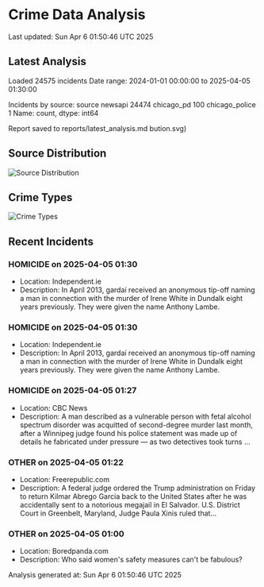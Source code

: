 # Crime Data Analysis
Last updated: Sun Apr  6 01:50:46 UTC 2025

## Latest Analysis

Loaded 24575 incidents
Date range: 2024-01-01 00:00:00 to 2025-04-05 01:30:00

Incidents by source:
source
newsapi           24474
chicago_pd          100
chicago_police        1
Name: count, dtype: int64

Report saved to reports/latest_analysis.md
bution.svg)

## Source Distribution
![Source Distribution](images/source_distribution.svg)

## Crime Types
![Crime Types](images/crime_types.svg)

## Recent Incidents

### HOMICIDE on 2025-04-05 01:30
- Location: Independent.ie
- Description: In April 2013, gardaí received an anonymous tip-off naming a man in connection with the murder of Irene White in Dundalk eight years previously. They were given the name Anthony Lambe.


### HOMICIDE on 2025-04-05 01:30
- Location: Independent.ie
- Description: In April 2013, gardaí received an anonymous tip-off naming a man in connection with the murder of Irene White in Dundalk eight years previously. They were given the name Anthony Lambe.


### HOMICIDE on 2025-04-05 01:27
- Location: CBC News
- Description: A man described as a vulnerable person with fetal alcohol spectrum disorder was acquitted of second-degree murder last month, after a Winnipeg judge found his police statement was made up of details he fabricated under pressure — as two detectives took turns …


### OTHER on 2025-04-05 01:22
- Location: Freerepublic.com
- Description: A federal judge ordered the Trump administration on Friday to return Kilmar Abrego Garcia back to the United States after he was accidentally sent to a notorious megajail in El Salvador. U.S. District Court in Greenbelt, Maryland, Judge Paula Xinis ruled that…


### OTHER on 2025-04-05 01:00
- Location: Boredpanda.com
- Description: Who said women's safety measures can't be fabulous?

Analysis generated at: Sun Apr  6 01:50:46 UTC 2025
